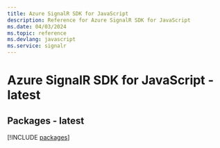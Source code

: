 ```yaml
---
title: Azure SignalR SDK for JavaScript
description: Reference for Azure SignalR SDK for JavaScript
ms.date: 04/03/2024
ms.topic: reference
ms.devlang: javascript
ms.service: signalr
---
```

# Azure SignalR SDK for JavaScript - latest
## Packages - latest
[!INCLUDE [packages](signalr-index.md)]